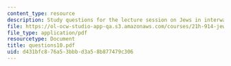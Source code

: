 ```yaml
---
content_type: resource
description: Study questions for the lecture session on Jews in interwar Europe.
file: https://ol-ocw-studio-app-qa.s3.amazonaws.com/courses/21h-914-jewish-history-from-biblical-to-modern-times-fall-2007/d431bfc876a53bbbd3a58b877479c306_questions10.pdf
file_type: application/pdf
resourcetype: Document
title: questions10.pdf
uid: d431bfc8-76a5-3bbb-d3a5-8b877479c306
---
```


